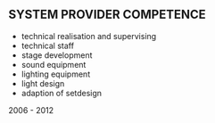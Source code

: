 ## SYSTEM PROVIDER COMPETENCE

+ technical realisation and supervising
+ technical staff
+ stage development
+ sound equipment
+ lighting equipment
+ light design
+ adaption of setdesign

2006 - 2012